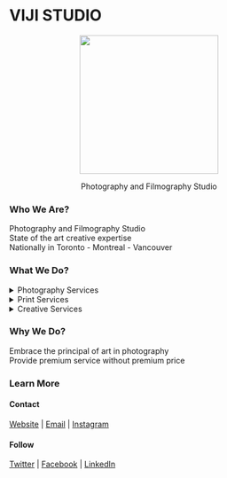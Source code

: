 # VIJI STUDIO
<p align="center"><img width="250" height="auto" src="https://www.vijistudio.com/logo.png">
</p>

<p align="center"> Photography and Filmography Studio <p/>

### Who We Are? 
Photography and Filmography Studio <br>
State of the art creative expertise <br>
Nationally in Toronto - Montreal - Vancouver

### What We Do?
<details>
<summary>Photography Services</summary>
*PORTRAITS
*EVENTS
*FASHION 
</details>
<details>
<summary>Print Services</summary>
*SQUARE
*LANDSCAPE
*PORTRAITS
</details>
<details>
<summary>Creative Services</summary>
*BRANDING
*MARKETING
*DESIGN
</details>

### Why We Do?
Embrace the principal of art in photography <br>
Provide premium service without premium price

### Learn More
#### Contact
[Website](https://vijistudio.com) | [Email](mailto:hello@vijistudio.com) | [Instagram](https://instagram.com/viewsbyviji)

#### Follow
[Twitter](https://twitter.com/viewsbyviji) | [Facebook](https://facebook.com/viewsbyviji) | [LinkedIn](https://linkedin.com/company/viewsbyviji) 
